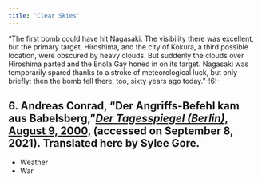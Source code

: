 ```yaml
---
title: 'Clear Skies'
---
```



“The first bomb could have hit Nagasaki. The visibility there was excellent, but the primary target, Hiroshima, and the city of Kokura, a third possible location, were obscured by heavy clouds. But suddenly the clouds over Hiroshima parted and the Enola Gay honed in on its target. Nagasaki was temporarily spared thanks to a stroke of meteorological luck, but only briefly: then the bomb fell there, too, sixty years ago today.”-!6!-
## **6.** Andreas Conrad, “Der Angriffs-Befehl kam aus Babelsberg,”[_Der Tagesspiegel (Berlin)_, August 9, 2000,](https://www.tagesspiegel.de/berlin/der-angriffs-befehl-kam-aus-babelsberg/631760.html) (accessed on September 8, 2021). Translated here by Sylee Gore.

* Weather
* War




